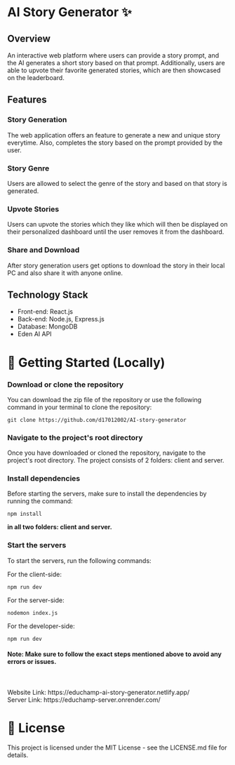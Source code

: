 <!DOCTYPE html>
<body>
<h1>AI Story Generator ✨</h1>
<h2>Overview</h2>
<p>An interactive web platform where users can provide a story prompt, and the AI generates a short story based on that prompt. Additionally, users are able to upvote their favorite generated stories, which are then showcased on the leaderboard.</p>
<h2>Features</h2>
  
<h3>Story Generation</h3>
<p>The web application offers an feature to generate a new and unique story everytime. Also, completes the story based on the prompt provided by the user.</p>

<h3>Story Genre</h3>
<p>Users are allowed to select the genre of the story and based on that story is generated.</p>

<h3>Upvote Stories</h3>
<p>Users can upvote the stories which they like which will then be displayed on their personalized dashboard until the user removes it from the dashboard.</p>

<h3>Share and Download</h3>
<p>After story generation users get options to download the story in their local PC and also share it with anyone online.</p>

<h2>Technology Stack</h2>
<ul>
    <li>Front-end: React.js </li>
    <li>Back-end: Node.js, Express.js </li>
    <li>Database: MongoDB </li>
    <li>Eden AI API</li>
</ul>

<h1>🚀 Getting Started (Locally)</h1>

<h3>Download or clone the repository</h3>
<p>You can download the zip file of the repository or use the following command in your terminal to clone the repository:</p>
<pre><code class="language-bash">git clone https://github.com/d17012002/AI-story-generator</code></pre>
<h3>Navigate to the project's root directory</h3>
<p>Once you have downloaded or cloned the repository, navigate to the project's root directory. The project consists of 2 folders: client and server.</p>
<h3>Install dependencies</h3>
<p>Before starting the servers, make sure to install the dependencies by running the command:</p>
<pre><code class="language-bash">npm install</code></pre>
<b>in all two folders: client and server.</b>

<h3>Start the servers</h3>
<p>To start the servers, run the following commands:</p>
<p>For the client-side:</p>
<pre><code class="language-arduino">npm run dev</code></pre>
<p>For the server-side:</p>
<pre><code>nodemon index.js</code></pre>
<p>For the developer-side:</p>
<pre><code class="language-arduino">npm run dev</code></pre>
<h4>Note: Make sure to follow the exact steps mentioned above to avoid any errors or issues.</h4>
<br>
<br>
Website Link: https://educhamp-ai-story-generator.netlify.app/
<br>
Server Link: https://educhamp-server.onrender.com/

<h1>📜 License</h1>
This project is licensed under the MIT License - see the LICENSE.md file for details.

</body>
</html>

